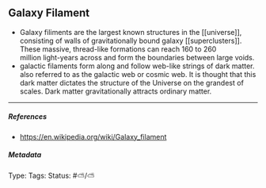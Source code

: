 ## Galaxy Filament  # 

- Galaxy filiments are the largest known structures in the [[universe]], consisting of walls of gravitationally bound galaxy [[superclusters]]. These massive, thread-like formations can reach 160 to 260 million light-years across and form the boundaries between large voids.
- galactic filaments form along and follow web-like strings of dark matter. also referred to as the galactic web or cosmic web. It is thought that this dark matter dictates the structure of the Universe on the grandest of scales. Dark matter gravitationally attracts ordinary matter.

___

##### References

- https://en.wikipedia.org/wiki/Galaxy_filament

##### Metadata

Type: 
Tags:
Status: #⛅️/⛅️